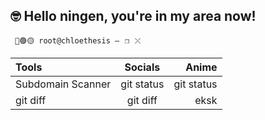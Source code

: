 ## 🤓 Hello ningen, you're in my area now!

<code> 🔴🟢🟡    root@chloethesis    —⠀❐⠀⤬ </code>

 | Tools | Socials | Anime |
| :---         |     :---:      |          ---: |
| Subdomain Scanner   | git status     | git status    |
| git diff     | git diff       |eksk      |
